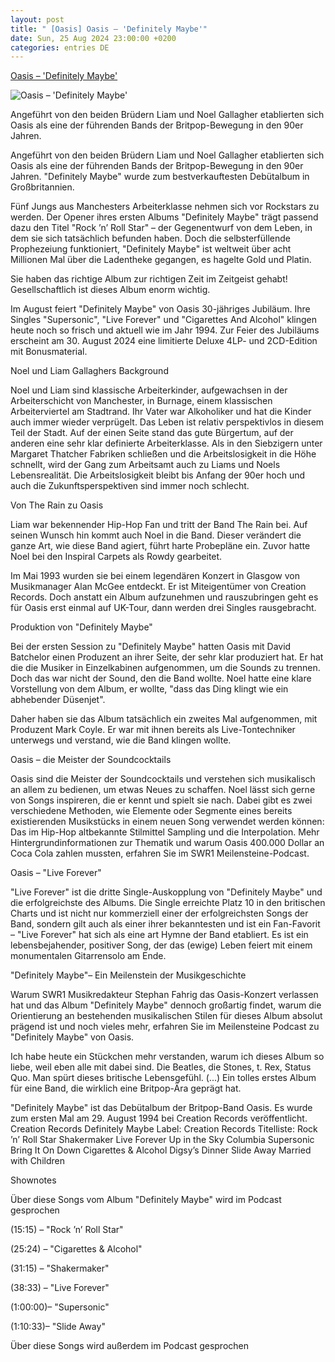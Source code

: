 ```yaml
---
layout: post
title: " [Oasis] Oasis – 'Definitely Maybe'"
date: Sun, 25 Aug 2024 23:00:00 +0200
categories: entries DE
---
```

[Oasis – 'Definitely Maybe'](https://www.swr.de/swr1/rp/meilensteine/swr1-meilensteine-definitely-maybe-oasis-100.html)

![Oasis – 'Definitely Maybe'](https://www.swr.de/swr1/rp/meilensteine/1724644809125%2Coasis-definitely-maybe-drittplattform-100~_v-16x9@2dL_-6c42aff4e68b43c7868c3240d3ebfa29867457da.jpg)

Angeführt von den beiden Brüdern Liam und Noel Gallagher etablierten sich Oasis als eine der führenden Bands der Britpop-Bewegung in den 90er Jahren.

Angeführt von den beiden Brüdern Liam und Noel Gallagher etablierten sich Oasis als eine der führenden Bands der Britpop-Bewegung in den 90er Jahren. "Definitely Maybe" wurde zum bestverkauftesten Debütalbum in Großbritannien.

Fünf Jungs aus Manchesters Arbeiterklasse nehmen sich vor Rockstars zu werden. Der Opener ihres ersten Albums "Definitely Maybe" trägt passend dazu den Titel "Rock ’n’ Roll Star" – der Gegenentwurf von dem Leben, in dem sie sich tatsächlich befunden haben. Doch die selbsterfüllende Prophezeiung funktioniert, "Definitely Maybe" ist weltweit über acht Millionen Mal über die Ladentheke gegangen, es hagelte Gold und Platin.

Sie haben das richtige Album zur richtigen Zeit im Zeitgeist gehabt! Gesellschaftlich ist dieses Album enorm wichtig.

Im August feiert "Definitely Maybe" von Oasis 30-jähriges Jubiläum. Ihre Singles "Supersonic", "Live Forever" und "Cigarettes And Alcohol" klingen heute noch so frisch und aktuell wie im Jahr 1994. Zur Feier des Jubiläums erscheint am 30. August 2024 eine limitierte Deluxe 4LP- und 2CD-Edition mit Bonusmaterial.

Noel und Liam Gallaghers Background

Noel und Liam sind klassische Arbeiterkinder, aufgewachsen in der Arbeiterschicht von Manchester, in Burnage, einem klassischen Arbeiterviertel am Stadtrand. Ihr Vater war Alkoholiker und hat die Kinder auch immer wieder verprügelt. Das Leben ist relativ perspektivlos in diesem Teil der Stadt. Auf der einen Seite stand das gute Bürgertum, auf der anderen eine sehr klar definierte Arbeiterklasse. Als in den Siebzigern unter Margaret Thatcher Fabriken schließen und die Arbeitslosigkeit in die Höhe schnellt, wird der Gang zum Arbeitsamt auch zu Liams und Noels Lebensrealität. Die Arbeitslosigkeit bleibt bis Anfang der 90er hoch und auch die Zukunftsperspektiven sind immer noch schlecht.

Von The Rain zu Oasis

Liam war bekennender Hip-Hop Fan und tritt der Band The Rain bei. Auf seinen Wunsch hin kommt auch Noel in die Band. Dieser verändert die ganze Art, wie diese Band agiert, führt harte Probepläne ein. Zuvor hatte Noel bei den Inspiral Carpets als Rowdy gearbeitet.

Im Mai 1993 wurden sie bei einem legendären Konzert in Glasgow von Musikmanager Alan McGee entdeckt. Er ist Miteigentümer von Creation Records. Doch anstatt ein Album aufzunehmen und rauszubringen geht es für Oasis erst einmal auf UK-Tour, dann werden drei Singles rausgebracht.

Produktion von "Definitely Maybe"

Bei der ersten Session zu "Definitely Maybe" hatten Oasis mit David Batchelor einen Produzent an ihrer Seite, der sehr klar produziert hat. Er hat die die Musiker in Einzelkabinen aufgenommen, um die Sounds zu trennen. Doch das war nicht der Sound, den die Band wollte. Noel hatte eine klare Vorstellung von dem Album, er wollte, "dass das Ding klingt wie ein abhebender Düsenjet".

Daher haben sie das Album tatsächlich ein zweites Mal aufgenommen, mit Produzent Mark Coyle. Er war mit ihnen bereits als Live-Tontechniker unterwegs und verstand, wie die Band klingen wollte.

Oasis – die Meister der Soundcocktails

Oasis sind die Meister der Soundcocktails und verstehen sich musikalisch an allem zu bedienen, um etwas Neues zu schaffen. Noel lässt sich gerne von Songs inspireren, die er kennt und spielt sie nach. Dabei gibt es zwei verschiedene Methoden, wie Elemente oder Segmente eines bereits existierenden Musikstücks in einem neuen Song verwendet werden können: Das im Hip-Hop altbekannte Stilmittel Sampling und die Interpolation. Mehr Hintergrundinformationen zur Thematik und warum Oasis 400.000 Dollar an Coca Cola zahlen mussten, erfahren Sie im SWR1 Meilensteine-Podcast.

Oasis – "Live Forever"

"Live Forever" ist die dritte Single-Auskopplung von "Definitely Maybe" und die erfolgreichste des Albums. Die Single erreichte Platz 10 in den britischen Charts und ist nicht nur kommerziell einer der erfolgreichsten Songs der Band, sondern gilt auch als einer ihrer bekanntesten und ist ein Fan-Favorit – "Live Forever" hat sich als eine art Hymne der Band etabliert. Es ist ein lebensbejahender, positiver Song, der das (ewige) Leben feiert mit einem monumentalen Gitarrensolo am Ende.

"Definitely Maybe"– Ein Meilenstein der Musikgeschichte

Warum SWR1 Musikredakteur Stephan Fahrig das Oasis-Konzert verlassen hat und das Album "Definitely Maybe" dennoch großartig findet, warum die Orientierung an bestehenden musikalischen Stilen für dieses Album absolut prägend ist und noch vieles mehr, erfahren Sie im Meilensteine Podcast zu "Definitely Maybe" von Oasis.

Ich habe heute ein Stückchen mehr verstanden, warum ich dieses Album so liebe, weil eben alle mit dabei sind. Die Beatles, die Stones, t. Rex, Status Quo. Man spürt dieses britische Lebensgefühl. (...) Ein tolles erstes Album für eine Band, die wirklich eine Britpop-Ära geprägt hat.

"Definitely Maybe" ist das Debütalbum der Britpop-Band Oasis. Es wurde zum ersten Mal am 29. August 1994 bei Creation Records veröffentlicht. Creation Records Definitely Maybe Label: Creation Records Titelliste: Rock ’n’ Roll Star Shakermaker Live Forever Up in the Sky Columbia Supersonic Bring It On Down Cigarettes & Alcohol Digsy’s Dinner Slide Away Married with Children

Shownotes

Über diese Songs vom Album "Definitely Maybe" wird im Podcast gesprochen

(15:15) – "Rock ’n’ Roll Star"

(25:24) – "Cigarettes & Alcohol"

(31:15) – "Shakermaker"

(38:33) – "Live Forever"

(1:00:00)– "Supersonic"

(1:10:33)– "Slide Away"

Über diese Songs wird außerdem im Podcast gesprochen

